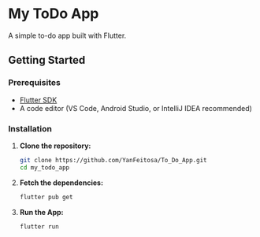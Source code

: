 # My ToDo App

A simple to-do app built with Flutter.

## Getting Started

### Prerequisites

- [Flutter SDK](https://flutter.dev/docs/get-started/install)
- A code editor (VS Code, Android Studio, or IntelliJ IDEA recommended)

### Installation

1. **Clone the repository:**

   ```sh
   git clone https://github.com/YanFeitosa/To_Do_App.git
   cd my_todo_app
2. **Fetch the dependencies:**

   ```sh
   flutter pub get

3. **Run the App:**

   ```sh
   flutter run

